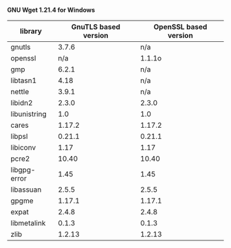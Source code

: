 **GNU Wget 1.21.4 for Windows**

| library       | GnuTLS based version | OpenSSL based version |
|---------------| ---------------------|-----------------------|
| gnutls        | 3.7.6                | n/a                   |
| openssl       | n/a                  | 1.1.1o                |
| gmp           | 6.2.1                | n/a                   |
| libtasn1      | 4.18                 | n/a                   |
| nettle        | 3.9.1                | n/a                   |
| libidn2       | 2.3.0                | 2.3.0                 |
| libunistring  | 1.0                  | 1.0                   |
| cares         | 1.17.2               | 1.17.2                |
| libpsl        | 0.21.1               | 0.21.1                |
| libiconv      | 1.17                 | 1.17                  |
| pcre2         | 10.40                | 10.40                 |
| libgpg-error  | 1.45                 | 1.45                  |
| libassuan     | 2.5.5                | 2.5.5                 |
| gpgme         | 1.17.1               | 1.17.1                |
| expat         | 2.4.8                | 2.4.8                 |
| libmetalink   | 0.1.3                | 0.1.3                 |
| zlib          | 1.2.13               | 1.2.13                |
